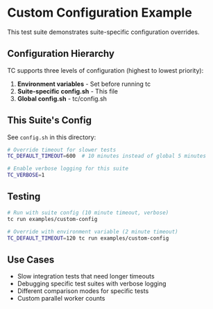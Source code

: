 # Custom Configuration Example

This test suite demonstrates suite-specific configuration overrides.

## Configuration Hierarchy

TC supports three levels of configuration (highest to lowest priority):

1. **Environment variables** - Set before running tc
2. **Suite-specific config.sh** - This file
3. **Global config.sh** - tc/config.sh

## This Suite's Config

See `config.sh` in this directory:

```bash
# Override timeout for slower tests
TC_DEFAULT_TIMEOUT=600  # 10 minutes instead of global 5 minutes

# Enable verbose logging for this suite  
TC_VERBOSE=1
```

## Testing

```bash
# Run with suite config (10 minute timeout, verbose)
tc run examples/custom-config

# Override with environment variable (2 minute timeout)
TC_DEFAULT_TIMEOUT=120 tc run examples/custom-config
```

## Use Cases

- Slow integration tests that need longer timeouts
- Debugging specific test suites with verbose logging
- Different comparison modes for specific tests
- Custom parallel worker counts

